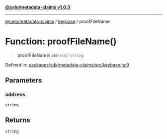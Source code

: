 [**@celo/metadata-claims v1.0.3**](../../README.md)

***

[@celo/metadata-claims](../../README.md) / [keybase](../README.md) / proofFileName

# Function: proofFileName()

> **proofFileName**(`address`): `string`

Defined in: [packages/sdk/metadata-claims/src/keybase.ts:9](https://github.com/celo-org/developer-tooling/blob/master/packages/sdk/metadata-claims/src/keybase.ts#L9)

## Parameters

### address

`string`

## Returns

`string`
